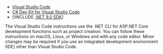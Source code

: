 * [Visual Studio Code](https://code.visualstudio.com/download)
* [C# Dev Kit for Visual Studio Code](https://marketplace.visualstudio.com/items?itemName=ms-dotnettools.csdevkit)
* [!INCLUDE [.NET 9.0 SDK](~/includes/9.0-SDK.md)]

The Visual Studio Code instructions use the .NET CLI for ASP.NET Core development functions such as project creation. You can follow these instructions on macOS, Linux, or Windows and with any code editor. Minor changes may be required if you use an integrated development environment (IDE) other than Visual Studio Code.
